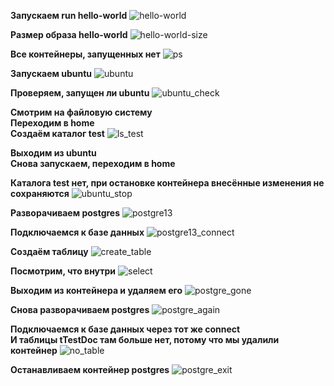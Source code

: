 **Запускаем run hello-world**
![hello-world](img/hello-world.png)

**Размер образа hello-world**
![hello-world-size](img\hello-world-size.png)

**Все контейнеры, запущенных нет**
![ps](img\ps.png)

**Запускаем ubuntu**
![ubuntu](img\ubuntu.png)

**Проверяем, запущен ли ubuntu**
![ubuntu_check](img\ubuntu_check.png)

**Смотрим на файловую систему**\
**Переходим в home**\
**Создаём каталог test**
![ls_test](img\ls_test.png)

**Выходим из ubuntu**\
**Снова запускаем, переходим в home**

**Каталога test нет, при остановке контейнера внесённые изменения не сохраняются**
![ubuntu_stop](img\ubuntu_stop.png)

**Разворачиваем postgres**
![postgre13](img\postgre13.png)

**Подключаемся к базе данных**
![postgre13_connect](img\postgre13_connect.png)

**Создаём таблицу**
![create_table](img\create_table.png)

**Посмотрим, что внутри**
![select](img\select.png)

**Выходим из контейнера и удаляем его**
![postgre_gone](img\postgre_gone.png)

**Снова разворачиваем postgres**
![postgre_again](img\postgre_again.png)

**Подключаемся к базе данных через тот же connect**\
**И таблицы tTestDoc там больше нет, потому что мы удалили контейнер**
![no_table](img\no_table.png)

**Останавливаем контейнер postgres**
![postgre_exit](img\postgre_exit.png)